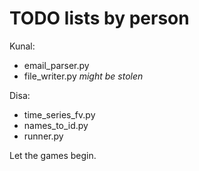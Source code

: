 TODO lists by person
====================

Kunal:
- email\_parser.py
- file\_writer.py *might be stolen*

Disa:
- time\_series\_fv.py
- names\_to\_id.py
- runner.py


Let the games begin.
